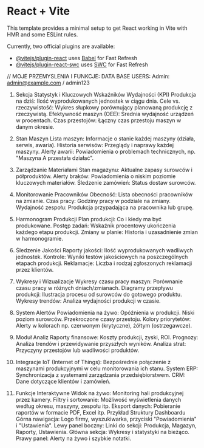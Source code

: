 # React + Vite

This template provides a minimal setup to get React working in Vite with HMR and some ESLint rules.

Currently, two official plugins are available:

-   [@vitejs/plugin-react](https://github.com/vitejs/vite-plugin-react/blob/main/packages/plugin-react/README.md) uses [Babel](https://babeljs.io/) for Fast Refresh
-   [@vitejs/plugin-react-swc](https://github.com/vitejs/vite-plugin-react-swc) uses [SWC](https://swc.rs/) for Fast Refresh

// MOJE PRZEMYSLENIA I FUNKCJE:
DATA BASE USERS:
Admin: admin@example.com / admin123

1. Sekcja Statystyk i Kluczowych Wskaźników Wydajności (KPI)
   Produkcja na dziś: Ilość wyprodukowanych jednostek w ciągu dnia.
   Cele vs. rzeczywistość: Wykres słupkowy porównujący planowaną produkcję z rzeczywistą.
   Efektywność maszyn (OEE): Średnia wydajność urządzeń w procentach.
   Czas przestojów: Łączny czas przestoju maszyn w danym okresie.

2. Stan Maszyn
   Lista maszyn: Informacje o stanie każdej maszyny (działa, serwis, awaria).
   Historia serwisów: Przeglądy i naprawy każdej maszyny.
   Alerty awarii: Powiadomienia o problemach technicznych, np. "Maszyna A przestała działać".

3. Zarządzanie Materiałami
   Stan magazynu: Aktualne zapasy surowców i półproduktów.
   Alerty braków: Powiadomienia o niskim poziomie kluczowych materiałów.
   Śledzenie zamówień: Status dostaw surowców.

4. Monitorowanie Pracowników
   Obecność: Lista obecności pracowników na zmianie.
   Czas pracy: Godziny pracy w podziale na zmiany.
   Wydajność zespołu: Produkcja przypadająca na pracownika lub grupę.

5. Harmonogram Produkcji
   Plan produkcji: Co i kiedy ma być produkowane.
   Postęp zadań: Wskaźnik procentowy ukończenia każdego etapu produkcji.
   Zmiany w planie: Historia i uzasadnienie zmian w harmonogramie.

6. Śledzenie Jakości
   Raporty jakości: Ilość wyprodukowanych wadliwych jednostek.
   Kontrole: Wyniki testów jakościowych na poszczególnych etapach produkcji.
   Reklamacje: Liczba i rodzaj zgłoszonych reklamacji przez klientów.

7. Wykresy i Wizualizacje
   Wykresy czasu pracy maszyn: Porównanie czasu pracy w różnych dniach/zmianach.
   Diagramy przepływu produkcji: Ilustracja procesu od surowców do gotowego produktu.
   Wykresy trendów: Analiza wydajności produkcji w czasie.

8. System Alertów
   Powiadomienia na żywo:
   Opóźnienia w produkcji.
   Niski poziom surowców.
   Przekroczone czasy przestoju.
   Kolory priorytetów: Alerty w kolorach np. czerwonym (krytyczne), żółtym (ostrzegawcze).

9. Moduł Analiz
   Raporty finansowe: Koszty produkcji, zyski, ROI.
   Prognozy: Analiza trendów i przewidywanie przyszłych wyników.
   Analiza strat: Przyczyny przestojów lub wadliwości produktów.

10. Integracje
    IoT (Internet of Things): Bezpośrednie połączenie z maszynami produkcyjnymi w celu monitorowania ich stanu.
    System ERP: Synchronizacja z systemami zarządzania przedsiębiorstwem.
    CRM: Dane dotyczące klientów i zamówień.

11. Funkcje Interaktywne
    Widok na żywo: Monitoring hali produkcyjnej przez kamery.
    Filtry i sortowanie: Możliwość wyświetlenia danych według okresu, maszyny, zespołu itp.
    Eksport danych: Pobieranie raportów w formacie PDF, Excel itp.
    Przykład Struktury Dashboardu
    Górna nawigacja:
    Logo firmy, wyszukiwarka, przyciski "Powiadomienia" i "Ustawienia".
    Lewy panel boczny:
    Linki do sekcji: Produkcja, Magazyn, Raporty, Ustawienia.
    Główna sekcja:
    Wykresy i statystyki na bieżąco.
    Prawy panel:
    Alerty na żywo i szybkie notatki.
